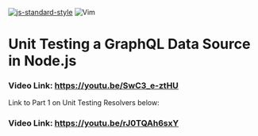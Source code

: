 [![js-standard-style](https://img.shields.io/badge/code%20style-standard-brightgreen.svg)](http://standardjs.com)
![Vim](https://img.shields.io/badge/editor-Vim-green?logo=vim&style=plastic)
# Unit Testing a GraphQL Data Source in Node.js
### Video Link: https://youtu.be/SwC3_e-ztHU

Link to Part 1 on Unit Testing Resolvers below:
### Video Link: https://youtu.be/rJ0TQAh6sxY
